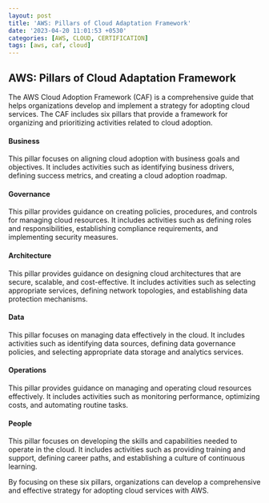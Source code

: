 ```yaml
---
layout: post
title: 'AWS: Pillars of Cloud Adaptation Framework'
date: '2023-04-20 11:01:53 +0530'
categories: [AWS, CLOUD, CERTIFICATION]
tags: [aws, caf, cloud]
---
```


## AWS: Pillars of Cloud Adaptation Framework

The AWS Cloud Adoption Framework (CAF) is a comprehensive guide that helps organizations develop and implement a strategy for adopting cloud services. The CAF includes six pillars that provide a framework for organizing and prioritizing activities related to cloud adoption.

#### Business

This pillar focuses on aligning cloud adoption with business goals and objectives. It includes activities such as identifying business drivers, defining success metrics, and creating a cloud adoption roadmap.

#### Governance

This pillar provides guidance on creating policies, procedures, and controls for managing cloud resources. It includes activities such as defining roles and responsibilities, establishing compliance requirements, and implementing security measures.

#### Architecture

This pillar provides guidance on designing cloud architectures that are secure, scalable, and cost-effective. It includes activities such as selecting appropriate services, defining network topologies, and establishing data protection mechanisms.

#### Data 

This pillar focuses on managing data effectively in the cloud. It includes activities such as identifying data sources, defining data governance policies, and selecting appropriate data storage and analytics services.

#### Operations 

This pillar provides guidance on managing and operating cloud resources effectively. It includes activities such as monitoring performance, optimizing costs, and automating routine tasks.

#### People 

This pillar focuses on developing the skills and capabilities needed to operate in the cloud. It includes activities such as providing training and support, defining career paths, and establishing a culture of continuous learning.

By focusing on these six pillars, organizations can develop a comprehensive and effective strategy for adopting cloud services with AWS.